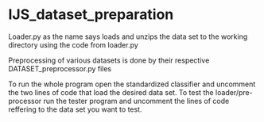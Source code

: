 # IJS_dataset_preparation

Loader.py as the name says loads and unzips the data set to the working directory using the code from loader.py

Preprocessing of various datasets is done by their respective DATASET_preprocessor.py files

To run the whole program open the standardized classifier and uncomment the two lines of code that load the desired data set.
To test the loader/pre-processor run the tester program and uncomment the lines of code reffering to the data set you want to test.
